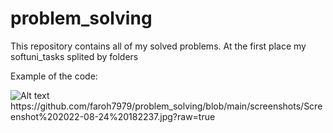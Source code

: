 # problem_solving
This repository contains all of my solved problems.
At the first place my softuni_tasks splited by folders

Example of the code:

<img src="[/path/to/img.jpg](https://github.com/faroh7979/problem_solving/blob/main/screenshots/Screenshot%202022-08-24%20182237.jpg?raw=true)" alt="Alt text" title="Optional title">
https://github.com/faroh7979/problem_solving/blob/main/screenshots/Screenshot%202022-08-24%20182237.jpg?raw=true

